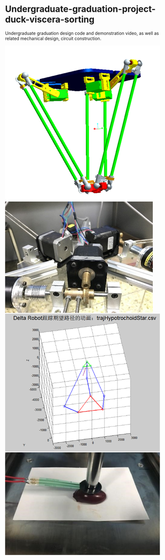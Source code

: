 # Undergraduate-graduation-project-duck-viscera-sorting
Undergraduate graduation design code and demonstration video, as well as related mechanical design, circuit construction.

![](./Proe%20model%20of%20parallel%20manipulator.png)
![](./worm%20and%20gear.jpg)
![](./Motion%20trajectory%20simulation.png)
![](./Maximum%20pressure%20test%20platform%20for%20duck%20viscera.jpg)

